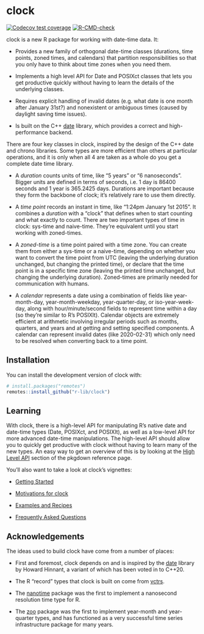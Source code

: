 
<!-- README.md is generated from README.Rmd. Please edit that file -->

# clock

<!-- badges: start -->

[![Codecov test
coverage](https://codecov.io/gh/r-lib/clock/branch/master/graph/badge.svg)](https://codecov.io/gh/r-lib/clock?branch=master)
[![R-CMD-check](https://github.com/r-lib/clock/workflows/R-CMD-check/badge.svg)](https://github.com/r-lib/clock/actions)
<!-- badges: end -->

clock is a new R package for working with date-time data. It:

-   Provides a new family of orthogonal date-time classes (durations,
    time points, zoned times, and calendars) that partition
    responsibilities so that you only have to think about time zones
    when you need them.

-   Implements a high level API for Date and POSIXct classes that lets
    you get productive quickly without having to learn the details of
    the underlying classes.

-   Requires explicit handling of invalid dates (e.g. what date is one
    month after January 31st?) and nonexistent or ambiguous times
    (caused by daylight saving time issues).

-   Is built on the C++ [date](https://github.com/HowardHinnant/date)
    library, which provides a correct and high-performance backend.

There are four key classes in clock, inspired by the design of the C++
date and chrono libraries. Some types are more efficient than others at
particular operations, and it is only when all 4 are taken as a whole do
you get a complete date time library.

-   A *duration* counts units of time, like “5 years” or “6
    nanoseconds”. Bigger units are defined in terms of seconds, i.e. 1
    day is 86400 seconds and 1 year is 365.2425 days. Durations are
    important because they form the backbone of clock; it’s relatively
    rare to use them directly.

-   A *time point* records an instant in time, like “1:24pm January 1st
    2015”. It combines a *duration* with a “clock” that defines when to
    start counting and what exactly to count. There are two important
    types of time in clock: sys-time and naive-time. They’re equivalent
    until you start working with zoned-times.

-   A *zoned-time* is a time point paired with a time zone. You can
    create them from either a sys-time or a naive-time, depending on
    whether you want to convert the time point from UTC (leaving the
    underlying duration unchanged, but changing the printed time), or
    declare that the time point is in a specific time zone (leaving the
    printed time unchanged, but changing the underlying duration).
    Zoned-times are primarily needed for communication with humans.

-   A *calendar* represents a date using a combination of fields like
    year-month-day, year-month-weekday, year-quarter-day, or
    iso-year-week-day, along with hour/minute/second fields to represent
    time within a day (so they’re similar to R’s POSIXlt). Calendar
    objects are extremely efficient at arithmetic involving irregular
    periods such as months, quarters, and years and at getting and
    setting specified components. A calendar can represent invalid dates
    (like 2020-02-31) which only need to be resolved when converting
    back to a time point.

## Installation

You can install the development version of clock with:

``` r
# install.packages("remotes")
remotes::install_github("r-lib/clock")
```

## Learning

With clock, there is a high-level API for manipulating R’s native date
and date-time types (Date, POSIXct, and POSIXlt), as well as a low-level
API for more advanced date-time manipulations. The high-level API should
allow you to quickly get productive with clock without having to learn
many of the new types. An easy way to get an overview of this is by
looking at the [High Level
API](https://r-lib.github.io/clock/reference/index.html#section-high-level-api)
section of the pkgdown reference page.

You’ll also want to take a look at clock’s vignettes:

-   [Getting Started](https://r-lib.github.io/clock/articles/clock.html)

-   [Motivations for
    clock](https://r-lib.github.io/clock/articles/articles/motivations.html)

-   [Examples and
    Recipes](https://r-lib.github.io/clock/articles/recipes.html)

-   [Frequently Asked
    Questions](https://r-lib.github.io/clock/articles/faq.html)

## Acknowledgements

The ideas used to build clock have come from a number of places:

-   First and foremost, clock depends on and is inspired by the
    [date](https://github.com/HowardHinnant/date) library by Howard
    Hinnant, a variant of which has been voted in to C++20.

-   The R “record” types that clock is built on come from
    [vctrs](https://github.com/r-lib/vctrs).

-   The [nanotime](https://github.com/eddelbuettel/nanotime) package was
    the first to implement a nanosecond resolution time type for R.

-   The [zoo](https://CRAN.R-project.org/package=zoo) package was the
    first to implement year-month and year-quarter types, and has
    functioned as a very successful time series infrastructure package
    for many years.
